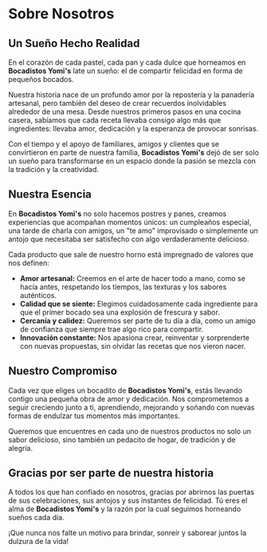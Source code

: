 # Sobre Nosotros

## Un Sueño Hecho Realidad

En el corazón de cada pastel, cada pan y cada dulce que horneamos en **Bocadistos Yomi's** late un sueño: el de compartir felicidad en forma de pequeños bocados.

Nuestra historia nace de un profundo amor por la repostería y la panadería artesanal, pero también del deseo de crear recuerdos inolvidables alrededor de una mesa. Desde nuestros primeros pasos en una cocina casera, sabíamos que cada receta llevaba consigo algo más que ingredientes: llevaba amor, dedicación y la esperanza de provocar sonrisas.

Con el tiempo y el apoyo de familiares, amigos y clientes que se convirtieron en parte de nuestra familia, **Bocadistos Yomi's** dejó de ser solo un sueño para transformarse en un espacio donde la pasión se mezcla con la tradición y la creatividad.

## Nuestra Esencia

En **Bocadistos Yomi's** no solo hacemos postres y panes, creamos experiencias que acompañan momentos únicos: un cumpleaños especial, una tarde de charla con amigos, un "te amo" improvisado o simplemente un antojo que necesitaba ser satisfecho con algo verdaderamente delicioso.

Cada producto que sale de nuestro horno está impregnado de valores que nos definen:

- **Amor artesanal:** Creemos en el arte de hacer todo a mano, como se hacía antes, respetando los tiempos, las texturas y los sabores auténticos.
- **Calidad que se siente:** Elegimos cuidadosamente cada ingrediente para que el primer bocado sea una explosión de frescura y sabor.
- **Cercanía y calidez:** Queremos ser parte de tu día a día, como un amigo de confianza que siempre trae algo rico para compartir.
- **Innovación constante:** Nos apasiona crear, reinventar y sorprenderte con nuevas propuestas, sin olvidar las recetas que nos vieron nacer.

## Nuestro Compromiso

Cada vez que eliges un bocadito de **Bocadistos Yomi's**, estás llevando contigo una pequeña obra de amor y dedicación. Nos comprometemos a seguir creciendo junto a ti, aprendiendo, mejorando y soñando con nuevas formas de endulzar tus momentos más importantes.

Queremos que encuentres en cada uno de nuestros productos no solo un sabor delicioso, sino también un pedacito de hogar, de tradición y de alegría.

## Gracias por ser parte de nuestra historia

A todos los que han confiado en nosotros, gracias por abrirnos las puertas de sus celebraciones, sus antojos y sus instantes de felicidad. Tú eres el alma de **Bocadistos Yomi's** y la razón por la cual seguimos horneando sueños cada día.

¡Que nunca nos falte un motivo para brindar, sonreír y saborear juntos la dulzura de la vida!

